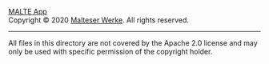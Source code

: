 [MALTE App](https://www.malteser-werke.de/malte-app.html)  
Copyright © 2020 [Malteser Werke](https://www.malteser-werke.de/).
All rights reserved.

_________________

All files in this directory are not covered by the Apache 2.0 license and may only be used with specific permission of the copyright holder.
